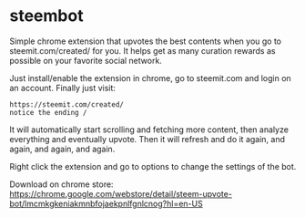 # steembot
Simple chrome extension that upvotes the best contents when you go to steemit.com/created/ for you. It helps get as many curation rewards as possible on your favorite social network.

Just install/enable the extension in chrome, go to steemit.com and login on an account. Finally just visit:
```
https://steemit.com/created/
notice the ending /
```

It will automatically start scrolling and fetching more content, then analyze everything and eventually upvote. Then it will refresh and do it again, and again, and again, and again.

Right click the extension and go to options to change the settings of the bot.

Download on chrome store: https://chrome.google.com/webstore/detail/steem-upvote-bot/lmcmkgkeniakmnbfojaekpnlfgnlcnog?hl=en-US
